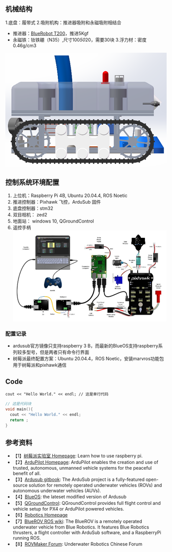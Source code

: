 ## 机械结构
1.底盘：履带式
2.吸附机构：推进器吸附和永磁吸附相结合
   - 推进器：[BlueRobot T200](https://item.taobao.com/item.htm?spm=a1z0k.7628869.0.0.1d3c37de90qw1V&id=550925052996&_u=t2dmg8j26111)，推进5Kgf
   - 永磁铁：钕铁硼（N35）,尺寸100*50*20，需要30块
3.浮力材：密度0.46g/cm3 

![iamge](https://github.com/Yunga-Wu/HullCleaningRobot/blob/main/image/%E6%9C%BA%E5%99%A8%E4%BA%BA%E6%95%B4%E4%BD%93%E8%AE%BE%E8%AE%A1%E5%B1%95%E7%A4%BA.png)

## 控制系统环境配置
1. 上位机：Raspberry Pi 4B, Ubuntu 20.04.4, ROS Noetic
2. 推进控制器：Pixhawk 飞控，ArduSub 固件
3. 底盘控制器：stm32
4. 双目相机： zed2
5. 地面站： windows 10, QGroundControl
6. 遥控手柄  
![iamge](https://github.com/Yunga-Wu/HullCleaningRobot/blob/main/image/%E6%8E%A5%E7%BA%BF%E5%9B%BE01.jpg)
### 配置记录
- ardusub官方镜像只支持raspberry 3 B，而最新的BlueOS支持raspberry系列较多型号，但是两者只有命令行界面
- 树莓派最终配置方案：Ubuntu 20.04.4，ROS Noetic，安装marvros功能包用于树莓派和pixhawk通信

## Code
`cout << "Hello World." << endl; // 这是单行代码`

```C++
// 这是代码块
void main(){
  cout << "Hello World." << endl;
  return ;
}
```

## 参考资料
- 【1】[树莓派实验室 Homepage](https://shumeipai.nxez.com/tag/%E6%A0%91%E8%8E%93%E6%B4%BE): Learn how to use raspberry pi.
- 【2】[ArduPilot Homepage](https://ardupilot.org/ardupilot/index.html): ArduPilot enables the creation and use of trusted, autonomous, unmanned vehicle systems for the peaceful benefit of all.
- 【3】[Ardusub gitbook](http://www.ardusub.com/): The ArduSub project is a fully-featured open-source solution for remotely operated underwater vehicles (ROVs) and autonomous underwater vehicles (AUVs).
- 【4】[BlueOS](https://docs.bluerobotics.com/ardusub-zola/software/onboard/BlueOS-1.0/): the lateset modified version of Ardusub
- 【5】[QGroundControl](https://docs.qgroundcontrol.com/master/en/): QGroundControl provides full flight control and vehicle setup for PX4 or ArduPilot powered vehicles. 
- 【6】[Robotics Homepage](https://bluerobotics.com/learn/)
- 【7】[BlueROV ROS wiki](http://wiki.ros.org/Robots/BlueROV): The BlueROV is a remotely operated underwater vehicle from Blue Robotics. It features Blue Robotics thrusters, a flight controller with ArduSub software, and a RaspberryPi running ROS.
- 【8】[ROVMaker Forum](http://rovmaker.cn/): Underwater Robotics Chinese Forum
